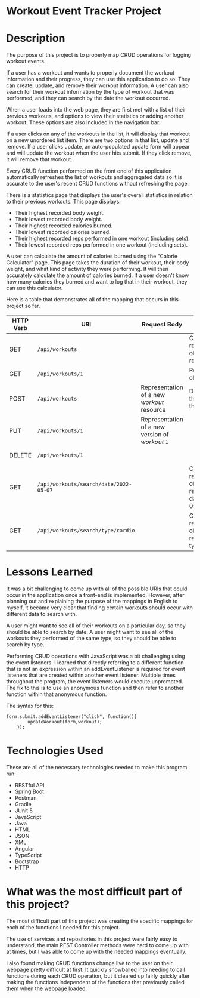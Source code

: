 # Workout Event Tracker Project

# Description

The purpose of this project is to properly map CRUD operations for logging workout events.

If a user has a workout and wants to properly document the workout information and their progress, they can use this application to do so. They can create, update, and remove their workout information. A user can also search for their workout information by the type of workout that was performed, and they can search by the date the workout occurred.

When a user loads into the web page, they are first met with a list of their previous workouts, and options to view their statistics or adding another workout. These options are also included in the navigation bar.

If a user clicks on any of the workouts in the list, it will display that workout on a new unordered list item. There are two options in that list, update and remove. If a user clicks update, an auto-populated update form will appear and will update the workout when the user hits submit. If they click remove, it will remove that workout.

Every CRUD function performed on the front end of this application automatically refreshes the list of workouts and aggregated data so it is accurate to the user's recent CRUD functions without refreshing the page.

There is a statistics page that displays the user's overall statistics in relation to their previous workouts. This page displays:

- Their highest recorded body weight.
- Their lowest recorded body weight.
- Their highest recorded calories burned.
- Their lowest recorded calories burned.
- Their highest recorded reps performed in one workout (including sets).
- Their lowest recorded reps performed in one workout (including sets).

A user can calculate the amount of calories burned using the "Calorie Calculator" page. This page takes the duration of their workout, their body weight, and what kind of activity they were performing. It will then accurately calculate the amount of calories burned. If a user doesn't know how many calories they burned and want to log that in their workout, they can use this calculator.

Here is a table that demonstrates all of the mapping that occurs in this project so far.

| HTTP Verb | URI                  | Request Body | Response Body | Purpose |
|-----------|----------------------|--------------|---------------|---------|
| GET       | `/api/workouts`      |              | Collection of representations of all _workout_ resources | **List** or **collection** endpoint |
| GET       | `/api/workouts/1`   |              | Representation of _workout_ `1` | **Retrieve** endpoint |
| POST      | `/api/workouts`      | Representation of a new _workout_ resource | Description of the result of the operation | **Create** endpoint |
| PUT       | `/api/workouts/1`   | Representation of a new version of _workout_ `1` | | **Replace** endpoint |
| DELETE    | `/api/workouts/1`   |              | | **Delete** route |
| GET       | `/api/workouts/search/date/2022-05-07`   |              | Collection of representations of all _workout_ resources by date '2022-05-07' | **List** or **collection** endpoint |
| GET       | `/api/workouts/search/type/cardio`   |              | Collection of representations of all _workout_ resources by type 'Cardio' | **List** or **collection** endpoint |

# Lessons Learned

It was a bit challenging to come up with all of the possible URIs that could occur in the application once a front-end is implemented. However, after planning out and explaining the purpose of the mappings in English to myself, it became very clear that finding certain workouts should occur with different data to search with.

A user might want to see all of their workouts on a particular day, so they should be able to search by date. A user might want to see all of the workouts they performed of the same type, so they should be able to search by type.

Performing CRUD operations with JavaScript was a bit challenging using the event listeners. I learned that directly referring to a different function that is not an expression within an addEventListener is required for event listeners that are created within another event listener. Multiple times throughout the program, the event listeners would execute unprompted. The fix to this is to use an anonymous function and then refer to another function within that anonymous function.

The syntax for this:

```
form.submit.addEventListener("click", function(){
		updateWorkout(form,workout);
	});
```

# Technologies Used

These are all of the necessary technologies needed to make this program run:

- RESTful API
- Spring Boot
- Postman
- Gradle
- JUnit 5
- JavaScript
- Java
- HTML
- JSON
- XML
- Angular
- TypeScript
- Bootstrap
- HTTP

# What was the most difficult part of this project?

The most difficult part of this project was creating the specific mappings for each of the functions I needed for this project.

The use of services and repositories in this project were fairly easy to understand, the main REST Controller methods were hard to come up with at times, but I was able to come up with the needed mappings eventually.

I also found making CRUD functions change live to the user on their webpage pretty difficult at first. It quickly snowballed into needing to call functions during each CRUD operation, but it cleared up fairly quickly after making the functions independent of the functions that previously called them when the webpage loaded.
